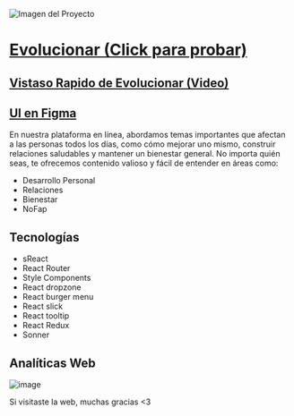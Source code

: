 ![Imagen del Proyecto](https://res.cloudinary.com/dabwdkdys/image/upload/v1703371748/Frame_6GraphLogo_xvfjtz.svg)

# [Evolucionar (Click para probar) ](https://evolucionar.vercel.app)

## [Vistaso Rapido de Evolucionar (Video)](https://res.cloudinary.com/dabwdkdys/video/upload/v1703702704/Dise%C3%B1o_sin_t%C3%ADtulo_laiuxs.mp4) 

## [UI en Figma](https://www.figma.com/file/zUIUfjoWRbwQ7P1d0C4W23/Masculinidad?type=design&t=N8pgZwpoSTB7MWwE-6)


En nuestra plataforma en línea, abordamos temas importantes que afectan a las personas todos los días, como cómo mejorar uno mismo, construir relaciones saludables y mantener un bienestar general. No importa quién seas, te ofrecemos contenido valioso y fácil de entender en áreas como:

- Desarrollo Personal
- Relaciones
- Bienestar
-  NoFap

## Tecnologías
- sReact
- React Router
- Style Components
- React dropzone
- React burger menu
- React slick
- React tooltip
- React Redux
- Sonner


## Analíticas Web
![image](https://github.com/JunRod/Masculinidad/assets/87834204/a2b40ea1-48f7-474d-9ca4-c95868131f8c)

Si visitaste la web, muchas gracias <3

